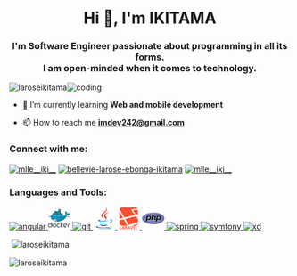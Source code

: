 <h1 align="center">Hi 👋, I'm IKITAMA</h1>
<h3 align="center">I'm Software Engineer passionate about programming in all its forms. <br>I am open-minded when it comes to technology.</h3>
<img align="right" alt="coding" width="400" src="https://www.adyen.com/dam/jcr:55d891b7-1524-4483-9127-58c2eab446a7/illustration-newsletter-develop.jpg">

<p align="left"> <img src="https://komarev.com/ghpvc/?username=laroseikitama&label=Profile%20views&color=0e75b6&style=flat" alt="laroseikitama" /> </p>

- 🌱 I’m currently learning **Web and mobile development**

- 📫 How to reach me **imdev242@gmail.com**

<h3 align="left">Connect with me:</h3>
<p align="left">
<a href="https://twitter.com/mlle__iki__" target="blank"><img align="center" src="https://raw.githubusercontent.com/rahuldkjain/github-profile-readme-generator/master/src/images/icons/Social/twitter.svg" alt="mlle__iki__" height="30" width="40" /></a>
<a href="https://linkedin.com/in/bellevie-larose-ebonga-ikitama" target="blank"><img align="center" src="https://raw.githubusercontent.com/rahuldkjain/github-profile-readme-generator/master/src/images/icons/Social/linked-in-alt.svg" alt="bellevie-larose-ebonga-ikitama" height="30" width="40" /></a>
<a href="https://instagram.com/mlle__iki__" target="blank"><img align="center" src="https://raw.githubusercontent.com/rahuldkjain/github-profile-readme-generator/master/src/images/icons/Social/instagram.svg" alt="mlle__iki__" height="30" width="40" /></a>
</p>

<h3 align="left">Languages and Tools:</h3>
<p align="left"> <a href="https://angular.io" target="_blank" rel="noreferrer"> <img src="https://angular.io/assets/images/logos/angular/angular.svg" alt="angular" width="40" height="40"/> </a> <a href="https://www.docker.com/" target="_blank" rel="noreferrer"> <img src="https://raw.githubusercontent.com/devicons/devicon/master/icons/docker/docker-original-wordmark.svg" alt="docker" width="40" height="40"/> </a> <a href="https://git-scm.com/" target="_blank" rel="noreferrer"> <img src="https://www.vectorlogo.zone/logos/git-scm/git-scm-icon.svg" alt="git" width="40" height="40"/> </a> <a href="https://www.java.com" target="_blank" rel="noreferrer"> <img src="https://raw.githubusercontent.com/devicons/devicon/master/icons/java/java-original.svg" alt="java" width="40" height="40"/> </a> <a href="https://laravel.com/" target="_blank" rel="noreferrer"> <img src="https://raw.githubusercontent.com/devicons/devicon/master/icons/laravel/laravel-plain-wordmark.svg" alt="laravel" width="40" height="40"/> </a> <a href="https://www.php.net" target="_blank" rel="noreferrer"> <img src="https://raw.githubusercontent.com/devicons/devicon/master/icons/php/php-original.svg" alt="php" width="40" height="40"/> </a> <a href="https://spring.io/" target="_blank" rel="noreferrer"> <img src="https://www.vectorlogo.zone/logos/springio/springio-icon.svg" alt="spring" width="40" height="40"/> </a> <a href="https://symfony.com" target="_blank" rel="noreferrer"> <img src="https://symfony.com/logos/symfony_black_03.svg" alt="symfony" width="40" height="40"/> </a> <a href="https://www.adobe.com/products/xd.html" target="_blank" rel="noreferrer"> <img src="https://cdn.worldvectorlogo.com/logos/adobe-xd.svg" alt="xd" width="40" height="40"/> </a> </p>

<p>&nbsp;<img align="center" src="https://github-readme-stats.vercel.app/api?username=laroseikitama&show_icons=true&locale=en" alt="laroseikitama" /></p>

<p><img align="center" src="https://github-readme-streak-stats.herokuapp.com/?user=laroseikitama&" alt="laroseikitama" /></p>
